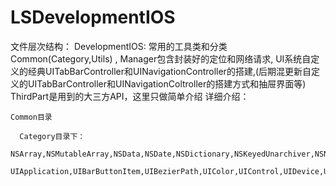 # LSDevelopmentIOS

文件层次结构：
  DevelopmentIOS:
    常用的工具类和分类Common(Category,Utils) ,
    Manager包含封装好的定位和网络请求,
    UI系统自定义的经典UITabBarController和UINavigationController的搭建,(后期混更新自定义的UITabBarController和UINavigationColtroller的搭建方式和抽屉界面等)
    ThirdPart是用到的大三方API，这里只做简单介绍
  详细介绍：
  
    Common目录
    
      Category目录下：
        NSArray,NSMutableArray,NSData,NSDate,NSDictionary,NSKeyedUnarchiver,NSNumber,NSObject,NSString,NSString
        UIApplication,UIBarButtonItem,UIBezierPath,UIColor,UIControl,UIDevice,UIFont,UIGestureRecognizer,UIImage,UIScrollView,UITextField,UIView,UIViewController
